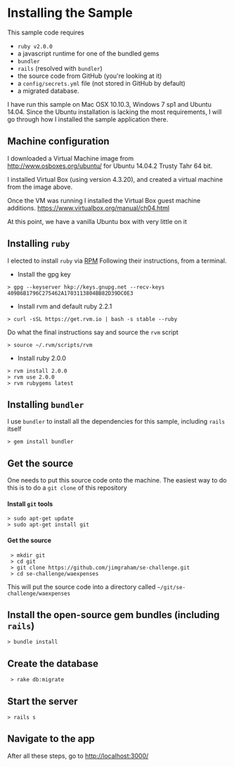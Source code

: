 # Installing the Sample

This sample code requires

  - `ruby v2.0.0`
  - a javascript runtime for one of the bundled gems
  - `bundler`
  - `rails` (resolved with `bundler`)
  - the source code from GitHub (you're looking at it)
  - a `config/secrets.yml` file (not stored in GitHub by default)
  - a migrated database.

I have run this sample on Mac OSX 10.10.3, Windows 7 sp1 and Ubuntu 14.04. Since the Ubuntu installation is lacking the most requirements, I will go through how I installed the sample application there.

## Machine configuration

I downloaded a Virtual Machine image from http://www.osboxes.org/ubuntu/ for Ubuntu 14.04.2 Trusty Tahr 64 bit.

I installed Virtual Box (using version 4.3.20), and created a virtual machine from the image above.

Once the VM was running I installed the Virtual Box guest machine additions. https://www.virtualbox.org/manual/ch04.html 

At this point, we have a vanilla Ubuntu box with very little on it

## Installing `ruby`

I elected to install `ruby` via [RPM](https://rvm.io/rvm/install) Following their instructions, from a terminal.

 - Install the gpg key 
```
> gpg --keyserver hkp://keys.gnupg.net --recv-keys 409B6B1796C275462A1703113804BB82D39DC0E3
```
 - Install rvm and default ruby 2.2.1 
```
> curl -sSL https://get.rvm.io | bash -s stable --ruby
```

Do what the final instructions say and source the `rvm` script

```
> source ~/.rvm/scripts/rvm
```

 - Install ruby 2.0.0

```
> rvm install 2.0.0
> rvm use 2.0.0
> rvm rubygems latest
```

## Installing `bundler`

I use `bundler` to install all the dependencies for this sample, including `rails` itself

``` 
> gem install bundler
```

## Get the source

One needs to put this source code onto the machine. The easiest way to do this is to do a `git clone` of this repository

#### Install `git` tools

```
> sudo apt-get update
> sudo apt-get install git
```

#### Get the source

```
 > mkdir git
 > cd git
 > git clone https://github.com/jimgraham/se-challenge.git
 > cd se-challenge/waexpenses
```

This will put the source code into a directory called `~/git/se-challenge/waexpenses`

## Install the open-source gem bundles (including `rails`)

```
> bundle install
```

## Create the database

```
 > rake db:migrate
```

## Start the server

```
> rails s
```

## Navigate to the app

After all these steps, go to [http://localhost:3000/](http://localhost:3000)


 
